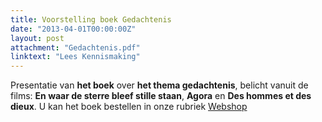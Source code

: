 ```yaml
---
title: Voorstelling boek Gedachtenis
date: "2013-04-01T00:00:00Z"
layout: post
attachment: "Gedachtenis.pdf"
linktext: "Lees Kennismaking"
---
```

Presentatie van **het boek** over **het thema gedachtenis**, belicht vanuit de films: **En waar de sterre bleef stille staan**, **Agora** en **Des hommes et des dieux**. 
U kan het boek bestellen in onze rubriek [Webshop](/webshop/)
